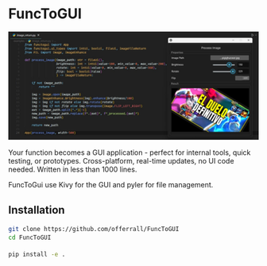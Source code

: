 # FuncToGUI


</div>
<img src="./examples/example.jpg">
</div>

Your function becomes a GUI application - perfect for internal tools, quick testing, or prototypes. Cross-platform, real-time updates, no UI code needed. Written in less than 1000 lines.

FuncToGui use Kivy for the GUI and pyler for file management.

##  Installation

```bash
git clone https://github.com/offerrall/FuncToGUI
cd FuncToGUI

pip install -e .
```

